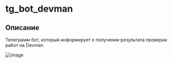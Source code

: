 # tg_bot_devman

## Описание

Телеграмм бот, который информирует о получении результата проверки работ на Devman

![image](https://user-images.githubusercontent.com/58893102/186612371-7440f14d-d0e4-4af6-9e93-e44cf68f5f22.png)

